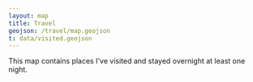 ```yaml
---
layout: map
title: Travel
geojson: /travel/map.geojson
t: data/visited.geojson
---
```


This map contains places I've visited and stayed overnight at least one night.
